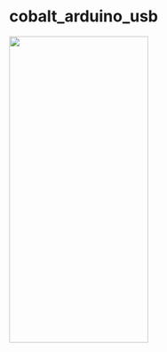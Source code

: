 # cobalt_arduino_usb

<img align=left width=250 height=550 src="https://user-images.githubusercontent.com/106246180/222211158-bf0cd526-2c01-47b1-af06-2cb326469d7e.png"/>

